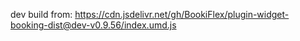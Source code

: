 dev build from: https://cdn.jsdelivr.net/gh/BookiFlex/plugin-widget-booking-dist@dev-v0.9.56/index.umd.js

